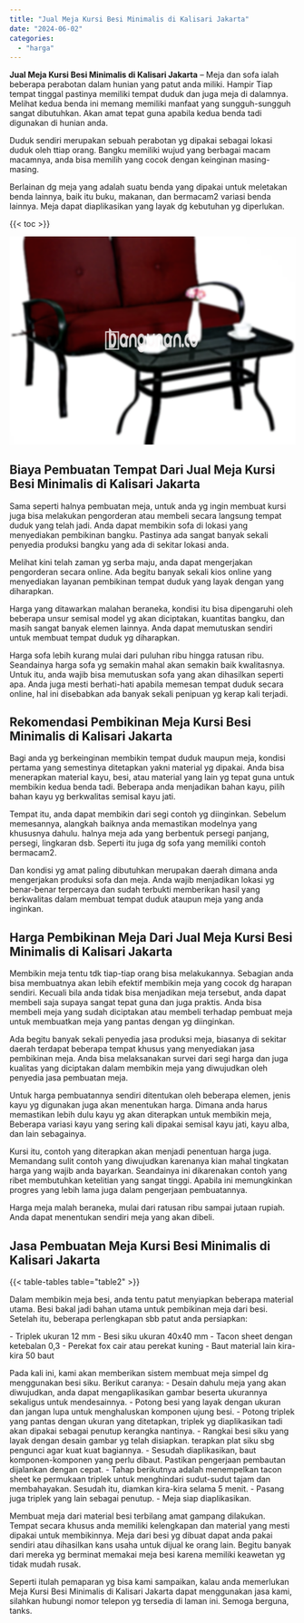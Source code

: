 ```yaml
---
title: "Jual Meja Kursi Besi Minimalis di Kalisari Jakarta"
date: "2024-06-02"
categories: 
  - "harga"
---
```


**Jual Meja Kursi Besi Minimalis di Kalisari Jakarta** – Meja dan sofa ialah beberapa perabotan dalam hunian yang patut anda miliki. Hampir Tiap tempat tinggal pastinya memiliki tempat duduk dan juga meja di dalamnya. Melihat kedua benda ini memang memiliki manfaat yang sungguh-sungguh sangat dibutuhkan. Akan amat tepat guna apabila kedua benda tadi digunakan di hunian anda.

Duduk sendiri merupakan sebuah perabotan yg dipakai sebagai lokasi duduk oleh ttiap orang. Bangku memiliki wujud yang berbagai macam macamnya, anda bisa memilih yang cocok dengan keinginan masing-masing.

Berlainan dg meja yang adalah suatu benda yang dipakai untuk meletakan benda lainnya, baik itu buku, makanan, dan bermacam2 variasi benda lainnya. Meja dapat diaplikasikan yang layak dg kebutuhan yg diperlukan.

{{< toc >}}

![Jual Meja Kursi Besi Minimalis di Kalisari Jakarta](/images/jual-meja-besi-murah31.png)

## Biaya Pembuatan Tempat Dari Jual Meja Kursi Besi Minimalis di Kalisari Jakarta

Sama seperti halnya pembuatan meja, untuk anda yg ingin membuat kursi juga bisa melakukan pengorderan atau membeli secara langsung tempat duduk yang telah jadi. Anda dapat membikin sofa di lokasi yang menyediakan pembikinan bangku. Pastinya ada sangat banyak sekali penyedia produksi bangku yang ada di sekitar lokasi anda.

Melihat kini telah zaman yg serba maju, anda dapat mengerjakan pengorderan secara online. Ada begitu banyak sekali kios online yang menyediakan layanan pembikinan tempat duduk yang layak dengan yang diharapkan.

Harga yang ditawarkan malahan beraneka, kondisi itu bisa dipengaruhi oleh beberapa unsur semisal model yg akan diciptakan, kuantitas bangku, dan masih sangat banyak elemen lainnya. Anda dapat memutuskan sendiri untuk membuat tempat duduk yg diharapkan.

Harga sofa lebih kurang mulai dari puluhan ribu hingga ratusan ribu. Seandainya harga sofa yg semakin mahal akan semakin baik kwalitasnya. Untuk itu, anda wajib bisa memutuskan sofa yang akan dihasilkan seperti apa. Anda juga mesti berhati-hati apabila memesan tempat duduk secara online, hal ini disebabkan ada banyak sekali penipuan yg kerap kali terjadi.

## Rekomendasi Pembikinan Meja Kursi Besi Minimalis di Kalisari Jakarta

Bagi anda yg berkeinginan membikin tempat duduk maupun meja, kondisi pertama yang semestinya ditetapkan yakni material yg dipakai. Anda bisa menerapkan material kayu, besi, atau material yang lain yg tepat guna untuk membikin kedua benda tadi. Beberapa anda menjadikan bahan kayu, pilih bahan kayu yg berkwalitas semisal kayu jati.

Tempat itu, anda dapat membikin dari segi contoh yg diinginkan. Sebelum memesannya, alangkah baiknya anda memastikan modelnya yang khususnya dahulu. halnya meja ada yang berbentuk persegi panjang, persegi, lingkaran dsb. Seperti itu juga dg sofa yang memiliki contoh bermacam2.

Dan kondisi yg amat paling dibutuhkan merupakan daerah dimana anda mengerjakan produksi sofa dan meja. Anda wajib menjadikan lokasi yg benar-benar terpercaya dan sudah terbukti memberikan hasil yang berkwalitas dalam membuat tempat duduk ataupun meja yang anda inginkan.

## Harga Pembikinan Meja Dari Jual Meja Kursi Besi Minimalis di Kalisari Jakarta

Membikin meja tentu tdk tiap-tiap orang bisa melakukannya. Sebagian anda bisa membuatnya akan lebih efektif membikin meja yang cocok dg harapan sendiri. Kecuali bila anda tidak bisa menjadikan meja tersebut, anda dapat membeli saja supaya sangat tepat guna dan juga praktis. Anda bisa membeli meja yang sudah diciptakan atau membeli terhadap pembuat meja untuk membuatkan meja yang pantas dengan yg diinginkan.

Ada begitu banyak sekali penyedia jasa produksi meja, biasanya di sekitar daerah terdapat beberapa tempat khusus yang menyediakan jasa pembikinan meja. Anda bisa melaksanakan survei dari segi harga dan juga kualitas yang diciptakan dalam membikin meja yang diwujudkan oleh penyedia jasa pembuatan meja.

Untuk harga pembuatannya sendiri ditentukan oleh beberapa elemen, jenis kayu yg digunakan juga akan menentukan harga. Dimana anda harus memastikan lebih dulu kayu yg akan diterapkan untuk membikin meja, Beberapa variasi kayu yang sering kali dipakai semisal kayu jati, kayu alba, dan lain sebagainya.

Kursi itu, contoh yang diterapkan akan menjadi penentuan harga juga. Memandang sulit contoh yang diwujudkan karenanya kian mahal tingkatan harga yang wajib anda bayarkan. Seandainya ini dikarenakan contoh yang ribet membutuhkan ketelitian yang sangat tinggi. Apabila ini memungkinkan progres yang lebih lama juga dalam pengerjaan pembuatannya.

Harga meja malah beraneka, mulai dari ratusan ribu sampai jutaan rupiah. Anda dapat menentukan sendiri meja yang akan dibeli.

## Jasa Pembuatan Meja Kursi Besi Minimalis di Kalisari Jakarta

{{< table-tables table="table2" >}}

Dalam membikin meja besi, anda tentu patut menyiapkan beberapa material utama. Besi bakal jadi bahan utama untuk pembikinan meja dari besi. Setelah itu, beberapa perlengkapan sbb patut anda persiapkan:

\- Triplek ukuran 12 mm - Besi siku ukuran 40x40 mm - Tacon sheet dengan ketebalan 0,3 - Perekat fox cair atau perekat kuning - Baut material lain kira-kira 50 baut

Pada kali ini, kami akan memberikan sistem membuat meja simpel dg menggunakan besi siku. Berikut caranya: - Desain dahulu meja yang akan diwujudkan, anda dapat mengaplikasikan gambar beserta ukurannya sekaligus untuk mendesainnya. - Potong besi yang layak dengan ukuran dan jangan lupa untuk menghaluskan komponen ujung besi. - Potong triplek yang pantas dengan ukuran yang ditetapkan, triplek yg diaplikasikan tadi akan dipakai sebagai penutup kerangka nantinya. - Rangkai besi siku yang layak dengan desain gambar yg telah disiapkan. terapkan plat siku sbg pengunci agar kuat kuat bagiannya. - Sesudah diaplikasikan, baut komponen-komponen yang perlu dibaut. Pastikan pengerjaan pembautan dijalankan dengan cepat. - Tahap berikutnya adalah menempelkan tacon sheet ke permukaan triplek untuk menghindari sudut-sudut tajam dan membahayakan. Sesudah itu, diamkan kira-kira selama 5 menit. - Pasang juga triplek yang lain sebagai penutup. - Meja siap diaplikasikan.

Membuat meja dari material besi terbilang amat gampang dilakukan. Tempat secara khusus anda memiliki kelengkapan dan material yang mesti dipakai untuk membikinnya. Meja dari besi yg dibuat dapat anda pakai sendiri atau dihasilkan kans usaha untuk dijual ke orang lain. Begitu banyak dari mereka yg berminat memakai meja besi karena memiliki keawetan yg tidak mudah rusak.

Seperti itulah pemaparan yg bisa kami sampaikan, kalau anda memerlukan Meja Kursi Besi Minimalis di Kalisari Jakarta dapat menggunakan jasa kami, silahkan hubungi nomor telepon yg tersedia di laman ini. Semoga berguna, tanks.
